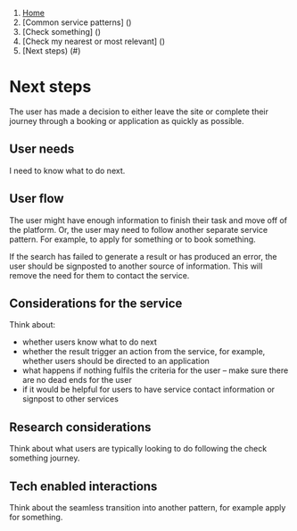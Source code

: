 1.  [Home](/docs/core/contents)
2.	[Common service patterns] ()
3.  [Check something] ()
4.  [Check my nearest or most relevant] ()
5.  [Next steps) (#)

# Next steps
The user has made a decision to either leave the site or complete their journey through a booking or application as quickly as possible.

## User needs

I need to know what to do next.

## User flow

The user might have enough information to finish their task and move off of the platform. Or, the user may need to follow another separate service pattern. For example, to apply for something or to book something.

If the search has failed to generate a result or has produced an error, the user should be signposted to another source of information. This will remove the need for them to contact the service.

## Considerations for the service

Think about:

* whether users know what to do next
* whether the result trigger an action from the service, for example, whether users should be directed to an application
* what happens if nothing fulfils the criteria for the user – make sure there are no dead ends for the user
* if it would be helpful for users to have service contact information or signpost to other services

## Research considerations

Think about what users are typically looking to do following the check something journey. 

## Tech enabled interactions 

Think about the seamless transition into another pattern, for example apply for something.
